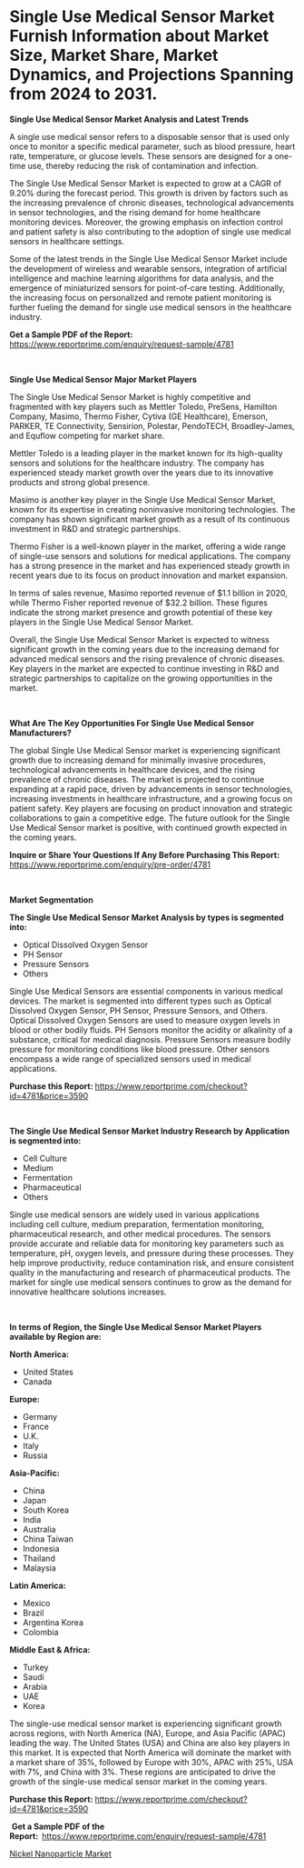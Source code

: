 <p><h1>Single Use Medical Sensor Market Furnish Information about Market Size, Market Share, Market Dynamics, and Projections Spanning from 2024 to 2031.</h1></p><p><strong>Single Use Medical Sensor Market Analysis and Latest Trends</strong></p>
<p><p>A single use medical sensor refers to a disposable sensor that is used only once to monitor a specific medical parameter, such as blood pressure, heart rate, temperature, or glucose levels. These sensors are designed for a one-time use, thereby reducing the risk of contamination and infection.</p><p>The Single Use Medical Sensor Market is expected to grow at a CAGR of 9.20% during the forecast period. This growth is driven by factors such as the increasing prevalence of chronic diseases, technological advancements in sensor technologies, and the rising demand for home healthcare monitoring devices. Moreover, the growing emphasis on infection control and patient safety is also contributing to the adoption of single use medical sensors in healthcare settings.</p><p>Some of the latest trends in the Single Use Medical Sensor Market include the development of wireless and wearable sensors, integration of artificial intelligence and machine learning algorithms for data analysis, and the emergence of miniaturized sensors for point-of-care testing. Additionally, the increasing focus on personalized and remote patient monitoring is further fueling the demand for single use medical sensors in the healthcare industry.</p></p>
<p><strong>Get a Sample PDF of the Report:&nbsp;</strong> <a href="https://www.reportprime.com/enquiry/request-sample/4781">https://www.reportprime.com/enquiry/request-sample/4781</a></p>
<p>&nbsp;</p>
<p><strong>Single Use Medical Sensor Major Market Players</strong></p>
<p><p>The Single Use Medical Sensor Market is highly competitive and fragmented with key players such as Mettler Toledo, PreSens, Hamilton Company, Masimo, Thermo Fisher, Cytiva (GE Healthcare), Emerson, PARKER, TE Connectivity, Sensirion, Polestar, PendoTECH, Broadley-James, and Equflow competing for market share. </p><p>Mettler Toledo is a leading player in the market known for its high-quality sensors and solutions for the healthcare industry. The company has experienced steady market growth over the years due to its innovative products and strong global presence. </p><p>Masimo is another key player in the Single Use Medical Sensor Market, known for its expertise in creating noninvasive monitoring technologies. The company has shown significant market growth as a result of its continuous investment in R&D and strategic partnerships. </p><p>Thermo Fisher is a well-known player in the market, offering a wide range of single-use sensors and solutions for medical applications. The company has a strong presence in the market and has experienced steady growth in recent years due to its focus on product innovation and market expansion. </p><p>In terms of sales revenue, Masimo reported revenue of $1.1 billion in 2020, while Thermo Fisher reported revenue of $32.2 billion. These figures indicate the strong market presence and growth potential of these key players in the Single Use Medical Sensor Market. </p><p>Overall, the Single Use Medical Sensor Market is expected to witness significant growth in the coming years due to the increasing demand for advanced medical sensors and the rising prevalence of chronic diseases. Key players in the market are expected to continue investing in R&D and strategic partnerships to capitalize on the growing opportunities in the market.</p></p>
<p>&nbsp;</p>
<p><strong>What Are The Key Opportunities For Single Use Medical Sensor Manufacturers?</strong></p>
<p><p>The global Single Use Medical Sensor market is experiencing significant growth due to increasing demand for minimally invasive procedures, technological advancements in healthcare devices, and the rising prevalence of chronic diseases. The market is projected to continue expanding at a rapid pace, driven by advancements in sensor technologies, increasing investments in healthcare infrastructure, and a growing focus on patient safety. Key players are focusing on product innovation and strategic collaborations to gain a competitive edge. The future outlook for the Single Use Medical Sensor market is positive, with continued growth expected in the coming years.</p></p>
<p><strong>Inquire or Share Your Questions If Any Before Purchasing This Report:</strong> <a href="https://www.reportprime.com/enquiry/pre-order/4781">https://www.reportprime.com/enquiry/pre-order/4781</a></p>
<p>&nbsp;</p>
<p><strong>Market Segmentation</strong></p>
<p><strong>The Single Use Medical Sensor Market Analysis by types is segmented into:</strong></p>
<p><ul><li>Optical Dissolved Oxygen Sensor</li><li>PH Sensor</li><li>Pressure Sensors</li><li>Others</li></ul></p>
<p><p>Single Use Medical Sensors are essential components in various medical devices. The market is segmented into different types such as Optical Dissolved Oxygen Sensor, PH Sensor, Pressure Sensors, and Others. Optical Dissolved Oxygen Sensors are used to measure oxygen levels in blood or other bodily fluids. PH Sensors monitor the acidity or alkalinity of a substance, critical for medical diagnosis. Pressure Sensors measure bodily pressure for monitoring conditions like blood pressure. Other sensors encompass a wide range of specialized sensors used in medical applications.</p></p>
<p><strong>Purchase this Report:&nbsp;</strong><a href="https://www.reportprime.com/checkout?id=4781&price=3590">https://www.reportprime.com/checkout?id=4781&price=3590</a></p>
<p>&nbsp;</p>
<p><strong>The Single Use Medical Sensor Market Industry Research by Application is segmented into:</strong></p>
<p><ul><li>Cell Culture</li><li>Medium</li><li>Fermentation</li><li>Pharmaceutical</li><li>Others</li></ul></p>
<p><p>Single use medical sensors are widely used in various applications including cell culture, medium preparation, fermentation monitoring, pharmaceutical research, and other medical procedures. The sensors provide accurate and reliable data for monitoring key parameters such as temperature, pH, oxygen levels, and pressure during these processes. They help improve productivity, reduce contamination risk, and ensure consistent quality in the manufacturing and research of pharmaceutical products. The market for single use medical sensors continues to grow as the demand for innovative healthcare solutions increases.</p></p>
<p>&nbsp;</p>
<p><strong>In terms of Region, the Single Use Medical Sensor Market Players available by Region are:</strong></p>
<p>
    <p> <strong> North America: </strong>
        <ul>
            <li>United States</li>
            <li>Canada</li>
        </ul>
        </p> 
    <p> <strong> Europe: </strong>
        <ul>
            <li>Germany</li>
            <li>France</li>
            <li>U.K.</li>
            <li>Italy</li>
            <li>Russia</li>
        </ul>
        </p> 
    <p> <strong> Asia-Pacific: </strong>
        <ul>
            <li>China</li>
            <li>Japan</li>
            <li>South Korea</li>
            <li>India</li>
            <li>Australia</li>
            <li>China Taiwan</li>
            <li>Indonesia</li>
            <li>Thailand</li>
            <li>Malaysia</li>
        </ul>
        </p> 
    <p> <strong> Latin America: </strong>
        <ul>
            <li>Mexico</li>
            <li>Brazil</li>
            <li>Argentina Korea</li>
            <li>Colombia</li>
        </ul>
        </p> 
    <p> <strong> Middle East & Africa: </strong>
        <ul>
            <li>Turkey</li>
            <li>Saudi</li>
            <li>Arabia</li>
            <li>UAE</li>
            <li>Korea</li>
        </ul>
    </p>
    </p>
<p><p>The single-use medical sensor market is experiencing significant growth across regions, with North America (NA), Europe, and Asia Pacific (APAC) leading the way. The United States (USA) and China are also key players in this market. It is expected that North America will dominate the market with a market share of 35%, followed by Europe with 30%, APAC with 25%, USA with 7%, and China with 3%. These regions are anticipated to drive the growth of the single-use medical sensor market in the coming years.</p></p>
<p><strong>Purchase this Report: </strong><a href="https://www.reportprime.com/checkout?id=4781&price=3590">https://www.reportprime.com/checkout?id=4781&price=3590</a></p>
<p>&nbsp;<strong>Get a Sample PDF of the Report:&nbsp;&nbsp;</strong><a href="https://www.reportprime.com/enquiry/request-sample/4781">https://www.reportprime.com/enquiry/request-sample/4781</a></p>
<p><strong></strong></p>
<p><p><a href="https://glittery-fuchsia-86a.notion.site/Nickel-Nanoparticle-Market-Size-Reflecting-a-Forecast-Till-2031-Market-By-Type-By-Application-and--8984e8bbb46a458b8b01f807006e1cd6">Nickel Nanoparticle Market</a></p></p>